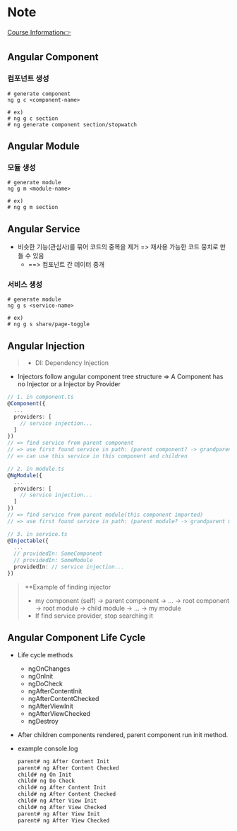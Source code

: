 # Note

[Course Information👉](https://www.inflearn.com/course/Angular)

## Angular Component

### 컴포넌트 생성

```shell
# generate component
ng g c <component-name>

# ex)
# ng g c section
# ng generate component section/stopwatch
```

## Angular Module

### 모듈 생성

```shell
# generate module
ng g m <module-name>

# ex)
# ng g m section
```

## Angular Service

- 비슷한 기능(관심사)를 묶어 코드의 중복을 제거 => 재사용 가능한 코드 뭉치로 만들 수 있음
  - ==> 컴포넌트 간 데이터 중개

### 서비스 생성

```shell
# generate module
ng g s <service-name>

# ex)
# ng g s share/page-toggle
```

## Angular Injection

> - DI: Dependency Injection

- Injectors follow angular component tree structure => A Component has no Injector or a Injector by Provider

```ts
// 1. in component.ts
@Component({
  ...
  providers: [
    // service injection...
  ]
})
// => find service from parent component
// => use first found service in path: (parent component? -> grandparent component? -> ... -> root component)
// => can use this service in this component and children
```

```ts
// 2. in module.ts
@NgModule({
  ...
  providers: [
    // service injection...
  ]
})
// => find service from parent module(this component imported)
// => use first found service in path: (parent module? -> grandparent module? -> ... -> root module)
```

```ts
// 3. in service.ts
@Injectable({
  ...
  // providedIn: SomeComponent
  // providedIn: SomeModule
  providedIn: // service injection...
})
```

> **Example of finding injector
>
> - my component (self) -> parent component -> ... -> root component -> root module -> child module -> ... -> my module
> - If find service provider, stop searching it

## Angular Component Life Cycle

- Life cycle methods
  - ngOnChanges
  - ngOnInit
  - ngDoCheck
  - ngAfterContentInit
  - ngAfterContentChecked
  - ngAfterViewInit
  - ngAfterViewChecked
  - ngDestroy

- After children components rendered, parent component run init method.
- example console.log

  ```txt
  parent# ng After Content Init
  parent# ng After Content Checked
  child# ng On Init
  child# ng Do Check
  child# ng After Content Init
  child# ng After Content Checked
  child# ng After View Init
  child# ng After View Checked
  parent# ng After View Init
  parent# ng After View Checked
  ```

<!-- 
1. 컴포넌트
2. 모듈
3. 서비스 
-->
